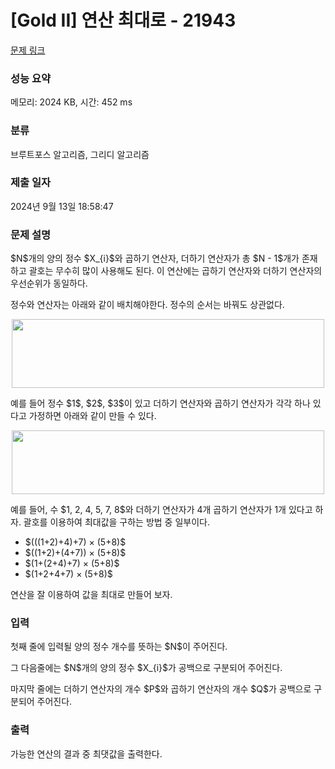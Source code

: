 # [Gold II] 연산 최대로 - 21943 

[문제 링크](https://www.acmicpc.net/problem/21943) 

### 성능 요약

메모리: 2024 KB, 시간: 452 ms

### 분류

브루트포스 알고리즘, 그리디 알고리즘

### 제출 일자

2024년 9월 13일 18:58:47

### 문제 설명

<p>$N$개의 양의 정수 $X_{i}$와 곱하기 연산자, 더하기 연산자가 총 $N - 1$개가 존재하고 괄호는 무수히 많이 사용해도 된다. 이 연산에는 곱하기 연산자와 더하기 연산자의 우선순위가 동일하다.</p>

<p>정수와 연산자는 아래와 같이 배치해야한다. 정수의 순서는 바꿔도 상관없다.</p>

<p style="text-align: center;"><img alt="" src="" style="height: 110px; width: 500px;"></p>

<p>예를 들어 정수 $1$, $2$, $3$이 있고 더하기 연산자와 곱하기 연산자가 각각 하나 있다고 가정하면 아래와 같이 만들 수 있다. </p>

<p style="text-align: center;"><img alt="" src="" style="height: 102px; width: 500px;"></p>

<p>예를 들어, 수 $1, 2, 4, 5, 7, 8$와 더하기 연산자가 4개 곱하기 연산자가 1개 있다고 하자. 괄호를 이용하여 최대값을 구하는 방법 중 일부이다.</p>

<ul>
	<li>$(((1+2)+4)+7) × (5+8)$</li>
	<li>$((1+2)+(4+7)) × (5+8)$</li>
	<li>$(1+(2+4)+7) × (5+8)$</li>
	<li>$(1+2+4+7) × (5+8)$</li>
</ul>

<p>연산을 잘 이용하여 값을 최대로 만들어 보자.</p>

### 입력 

 <p>첫째 줄에 입력될 양의 정수 개수를 뜻하는 $N$이 주어진다.</p>

<p>그 다음줄에는 $N$개의 양의 정수 $X_{i}$가 공백으로 구분되어 주어진다.</p>

<p>마지막 줄에는 더하기 연산자의 개수 $P$와 곱하기 연산자의 개수 $Q$가 공백으로 구분되어 주어진다.</p>

### 출력 

 <p>가능한 연산의 결과 중 최댓값을 출력한다.</p>

